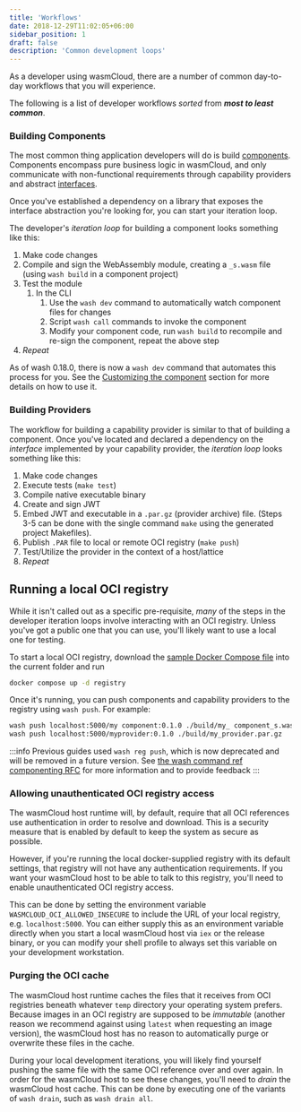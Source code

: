```yaml
---
title: 'Workflows'
date: 2018-12-29T11:02:05+06:00
sidebar_position: 1
draft: false
description: 'Common development loops'
---
```


As a developer using wasmCloud, there are a number of common day-to-day workflows that you will experience.

The following is a list of developer workflows _sorted_ from **_most to least common_**.

### Building Components

The most common thing application developers will do is build [components](/docs/concepts/components). Components encompass pure business logic in wasmCloud, and only communicate with non-functional requirements through capability providers and abstract [interfaces](/docs/concepts/interfaces).

Once you've established a dependency on a library that exposes the interface abstraction you're looking for, you can start your iteration loop.

The developer's _iteration loop_ for building a component looks something like this:

1. Make code changes
1. Compile and sign the WebAssembly module, creating a `_s.wasm` file (using `wash build` in a component project)
1. Test the module
   1. In the CLI
      1. Use the `wash dev` command to automatically watch component files for changes
      1. Script `wash call` commands to invoke the component
      1. Modify your component code, run `wash build` to recompile and re-sign the component, repeat the above step
1. _Repeat_

As of wash 0.18.0, there is now a `wash dev` command that automates this process for you. See the [Customizing the component](/docs/developer/components/update) section for more details on how to use it.

### Building Providers

The workflow for building a capability provider is similar to that of building a component. Once you've located and declared a dependency on the _interface_ implemented by your capability provider, the _iteration loop_ looks something like this:

1. Make code changes
1. Execute tests (`make test`)
1. Compile native executable binary
1. Create and sign JWT
1. Embed JWT and executable in a `.par.gz` (provider archive) file. (Steps 3-5 can be done with the single command `make` using the generated project Makefiles).
1. Publish `.PAR` file to local or remote OCI registry (`make push`)
1. Test/Utilize the provider in the context of a host/lattice
1. _Repeat_

## Running a local OCI registry

While it isn't called out as a specific pre-requisite, _many_ of the steps in the developer iteration loops involve interacting with an OCI registry. Unless you've got a public one that you can use, you'll likely want to use a local one for testing.

To start a local OCI registry, download the [sample Docker Compose file](https://github.com/wasmCloud/wasmCloud/blob/main/examples/docker/docker-compose-full.yml) into the current folder and run

```bash
docker compose up -d registry
```

Once it's running, you can push components and capability providers to the registry using `wash push`. For example:

```bash
wash push localhost:5000/my component:0.1.0 ./build/my_ component_s.wasm
wash push localhost:5000/myprovider:0.1.0 ./build/my_provider.par.gz
```

:::info
Previous guides used `wash reg push`, which is now deprecated and will be removed in a future version.
See [the wash command ref componenting RFC](https://github.com/wasmCloud/wash/issues/538) for more information and to provide feedback
:::

### Allowing unauthenticated OCI registry access

The wasmCloud host runtime will, by default, require that all OCI references use authentication in order to resolve and download. This is a security measure that is enabled by default to keep the system as secure as possible.

However, if you're running the local docker-supplied registry with its default settings, that registry will not have any authentication requirements. If you want your wasmCloud host to be able to talk to this registry, you'll need to enable unauthenticated OCI registry access.

This can be done by setting the environment variable `WASMCLOUD_OCI_ALLOWED_INSECURE` to include the URL of your local registry, e.g. `localhost:5000`. You can either supply this as an environment variable directly when you start a local wasmCloud host via `iex` or the release binary, or you can modify your shell profile to always set this variable on your development workstation.

### Purging the OCI cache

The wasmCloud host runtime caches the files that it receives from OCI registries beneath whatever `temp` directory your operating system prefers. Because images in an OCI registry are supposed to be _immutable_ (another reason we recommend against using `latest` when requesting an image version), the wasmCloud host has no reason to automatically purge or overwrite these files in the cache.

During your local development iterations, you will likely find yourself pushing the same file with the same OCI reference over and over again. In order for the wasmCloud host to see these changes, you'll need to _drain_ the wasmCloud host cache. This can be done by executing one of the variants of `wash drain`, such as `wash drain all`.

